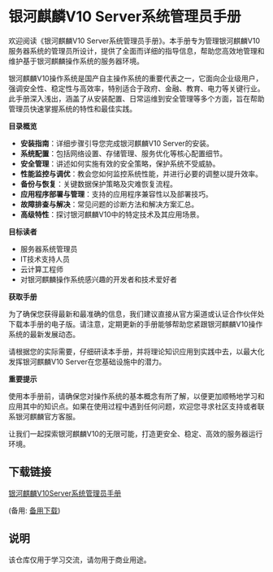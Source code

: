 # 银河麒麟V10 Server系统管理员手册

欢迎阅读《银河麒麟V10 Server系统管理员手册》。本手册专为管理银河麒麟V10服务器系统的管理员所设计，提供了全面而详细的指导信息，帮助您高效地管理和维护基于银河麒麟操作系统的服务器环境。

银河麒麟V10操作系统是国产自主操作系统的重要代表之一，它面向企业级用户，强调安全性、稳定性与高效率，特别适合于政府、金融、教育、电力等关键行业。此手册深入浅出，涵盖了从安装配置、日常运维到安全管理等多个方面，旨在帮助管理员快速掌握系统的特性和最佳实践。

**目录概览**

- **安装指南**：详细步骤引导您完成银河麒麟V10 Server的安装。
- **系统配置**：包括网络设置、存储管理、服务优化等核心配置细节。
- **安全管理**：讲述如何实施有效的安全策略，保护系统不受威胁。
- **性能监控与调优**：教会您如何监控系统性能，并进行必要的调整以提升效率。
- **备份与恢复**：关键数据保护策略及灾难恢复流程。
- **应用程序部署与管理**：支持的应用程序兼容性以及部署技巧。
- **故障排查与解决**：常见问题的诊断方法和解决方案汇总。
- **高级特性**：探讨银河麒麟V10中的特定技术及其应用场景。

**目标读者**

- 服务器系统管理员
- IT技术支持人员
- 云计算工程师
- 对银河麒麟操作系统感兴趣的开发者和技术爱好者

**获取手册**

为了确保您获得最新和最准确的信息，我们建议直接从官方渠道或认证合作伙伴处下载本手册的电子版。请注意，定期更新的手册能够帮助您紧跟银河麒麟V10操作系统的最新发展动态。

请根据您的实际需要，仔细研读本手册，并将理论知识应用到实践中去，以最大化发挥银河麒麟V10 Server在您基础设施中的潜力。

**重要提示**

使用本手册前，请确保您对操作系统的基本概念有所了解，以便更加顺畅地学习和应用其中的知识点。如果在使用过程中遇到任何问题，欢迎您寻求社区支持或者联系银河麒麟官方客服。

让我们一起探索银河麒麟V10的无限可能，打造更安全、稳定、高效的服务器运行环境。

## 下载链接
[银河麒麟V10Server系统管理员手册]() 

(备用: [备用下载](https://pan.baidu.com/s/1wF-VBWUFKZecXaur2dCOiw?pwd=1234))

## 说明

该仓库仅用于学习交流，请勿用于商业用途。

